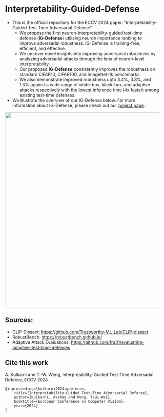 # Interpretability-Guided-Defense

* This is the official repository for the ECCV 2024 paper: "Interpretability-Guided Test-Time Adversarial Defense"
  * We propose the first neuron-interpretability-guided test-time defense (**IG-Defense**) utilizing neuron importance ranking to improve adversarial robustness. IG-Defense is training-free, efficient, and effective.
  * We uncover novel insights into improving adversarial robustness by analyzing adversarial attacks through the lens of neuron-level interpretability.
  * Our proposed **IG-Defense** consistently improves the robustness on standard CIFAR10, CIFAR100, and ImageNet-1k benchmarks.
  * We also demonstrate improved robustness upto 3.4\%, 3.8\%, and 1.5\% against a wide range of white-box, black-box, and adaptive attacks respectively with the lowest inference time (4x faster) among existing test-time defenses.
* We illustrate the overview of our IG-Defense below. For more information about IG-Defense, please check out our [project page](https://lilywenglab.github.io/Interpretability-Guided-Defense/).

<p align="center">
<img src="https://github.com/user-attachments/assets/9963fa86-1df7-4573-8601-786290b9e1cb" width="640">
</p>

## Sources:
* CLIP-Dissect: https://github.com/Trustworthy-ML-Lab/CLIP-dissect
* RobustBench: https://robustbench.github.io/
* Adaptive Attack Evaluations: https://github.com/fra31/evaluating-adaptive-test-time-defenses 

## Cite this work
A. Kulkarni and T.-W. Weng, Interpretability-Guided Test-Time Adversarial Defense, ECCV 2024.

```
@inproceedings{kulkarni2024igdefense,
    title={Interpretability-Guided Test-Time Adversarial Defense},
    author={Kulkarni, Akshay and Weng, Tsui-Wei},
    booktitle={European Conference on Computer Vision},
    year={2024}
}
```
